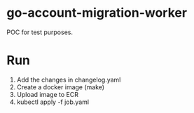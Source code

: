 # go-account-migration-worker

POC for test purposes.

# Run

1. Add the changes in changelog.yaml
2. Create a docker image (make)
3. Upload image to ECR
4. kubectl apply -f job.yaml